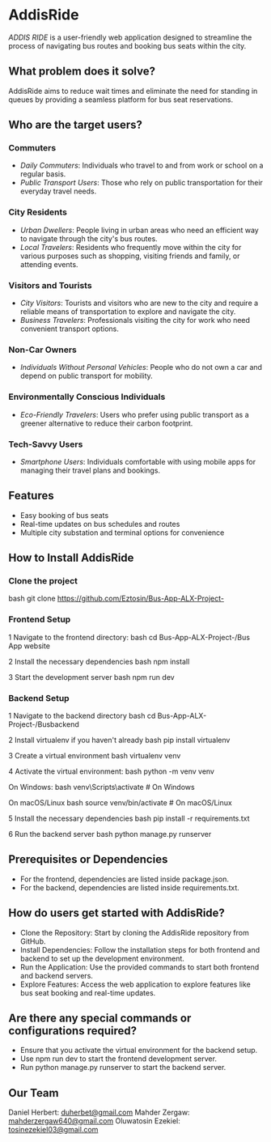 # AddisRide

*ADDIS RIDE* is a user-friendly web application designed to streamline the process of navigating bus routes and booking bus seats within the city.

## What problem does it solve?

AddisRide aims to reduce wait times and eliminate the need for standing in queues by providing a seamless platform for bus seat reservations.

## Who are the target users?

### Commuters
- *Daily Commuters*: Individuals who travel to and from work or school on a regular basis.
- *Public Transport Users*: Those who rely on public transportation for their everyday travel needs.

### City Residents
- *Urban Dwellers*: People living in urban areas who need an efficient way to navigate through the city's bus routes.
- *Local Travelers*: Residents who frequently move within the city for various purposes such as shopping, visiting friends and family, or attending events.

### Visitors and Tourists
- *City Visitors*: Tourists and visitors who are new to the city and require a reliable means of transportation to explore and navigate the city.
- *Business Travelers*: Professionals visiting the city for work who need convenient transport options.

### Non-Car Owners
- *Individuals Without Personal Vehicles*: People who do not own a car and depend on public transport for mobility.

### Environmentally Conscious Individuals
- *Eco-Friendly Travelers*: Users who prefer using public transport as a greener alternative to reduce their carbon footprint.

### Tech-Savvy Users
- *Smartphone Users*: Individuals comfortable with using mobile apps for managing their travel plans and bookings.

## Features

- Easy booking of bus seats
- Real-time updates on bus schedules and routes
- Multiple city substation and terminal options for convenience

## How to Install AddisRide

### Clone the project
bash
git clone https://github.com/Eztosin/Bus-App-ALX-Project-

### Frontend Setup
1 Navigate to the frontend directory:
bash
cd Bus-App-ALX-Project-/Bus App website

2 Install the necessary dependencies
bash
npm install

3 Start the development server
bash
npm run dev

### Backend Setup
1 Navigate to the backend directory
bash
cd Bus-App-ALX-Project-/Busbackend

2 Install virtualenv if you haven't already
bash
pip install virtualenv

3 Create a virtual environment
bash
virtualenv venv

4 Activate the virtual environment:
bash 
python -m venv venv

On Windows:
bash
venv\Scripts\activate  # On Windows

On macOS/Linux
bash
source venv/bin/activate  # On macOS/Linux

5 Install the necessary dependencies
bash
pip install -r requirements.txt

6 Run the backend server
bash
python manage.py runserver

## Prerequisites or Dependencies
- For the frontend, dependencies are listed inside package.json.
- For the backend, dependencies are listed inside requirements.txt.

## How do users get started with AddisRide?
- Clone the Repository: Start by cloning the AddisRide repository from GitHub.
- Install Dependencies: Follow the installation steps for both frontend and backend to set up the development environment.
- Run the Application: Use the provided commands to start both frontend and backend servers.
- Explore Features: Access the web application to explore features like bus seat booking and real-time updates.

## Are there any special commands or configurations required?
- Ensure that you activate the virtual environment for the backend setup.
- Use npm run dev to start the frontend development server.
- Run python manage.py runserver to start the backend server.

## Our Team
Daniel Herbert: duherbet@gmail.com
Mahder Zergaw: mahderzergaw640@gmail.com
Oluwatosin Ezekiel: tosinezekiel03@gmail.com
